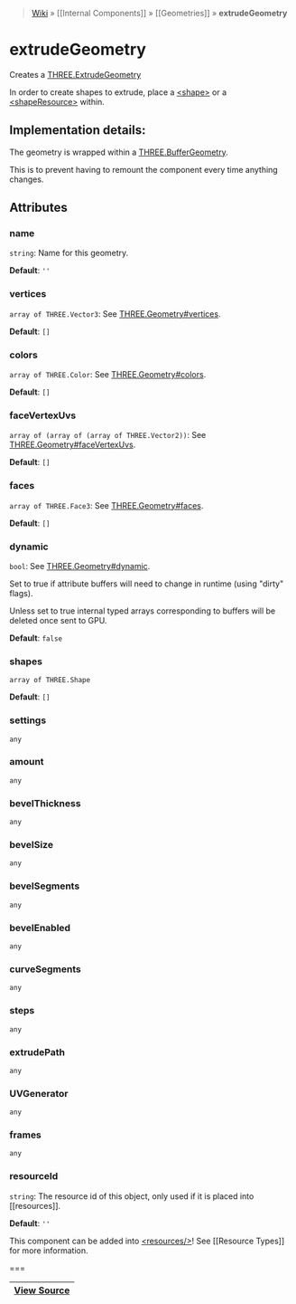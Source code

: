 > [Wiki](Home) » [[Internal Components]] » [[Geometries]] » **extrudeGeometry**

# extrudeGeometry

Creates a [THREE.ExtrudeGeometry](http://threejs.org/docs/#Reference/Extras.Geometries/ExtrudeGeometry)

In order to create shapes to extrude, place a [&lt;shape&gt;](shape)
 or a [&lt;shapeResource&gt;](shapeResource) within.

## Implementation details:
The geometry is wrapped within a [THREE.BufferGeometry](http://threejs.org/docs/#Reference/Extras.Geometries/BufferGeometry).

This is to prevent having to remount the component every time anything changes.
 

## Attributes

### name
``` string ```: Name for this geometry.

**Default**: `''`

### vertices
``` array of THREE.Vector3 ```: See [THREE.Geometry#vertices](http://threejs.org/docs/#Reference/Core/Geometry.vertices).

**Default**: `[]`

### colors
``` array of THREE.Color ```: See [THREE.Geometry#colors](http://threejs.org/docs/#Reference/Core/Geometry.colors).

**Default**: `[]`

### faceVertexUvs
``` array of (array of (array of THREE.Vector2)) ```: See [THREE.Geometry#faceVertexUvs](http://threejs.org/docs/#Reference/Core/Geometry.faceVertexUvs).

**Default**: `[]`

### faces
``` array of THREE.Face3 ```: See [THREE.Geometry#faces](http://threejs.org/docs/#Reference/Core/Geometry.faces).

**Default**: `[]`

### dynamic
``` bool ```: See [THREE.Geometry#dynamic](http://threejs.org/docs/#Reference/Core/Geometry.dynamic).

Set to true if attribute buffers will need to change in runtime (using "dirty" flags).

Unless set to true internal typed arrays corresponding to buffers will be deleted
once sent to GPU.

**Default**: `false`

### shapes
``` array of THREE.Shape ```

**Default**: `[]`

### settings
``` any ```

### amount
``` any ```

### bevelThickness
``` any ```

### bevelSize
``` any ```

### bevelSegments
``` any ```

### bevelEnabled
``` any ```

### curveSegments
``` any ```

### steps
``` any ```

### extrudePath
``` any ```

### UVGenerator
``` any ```

### frames
``` any ```

### resourceId
``` string ```: The resource id of this object, only used if it is placed into [[resources]].

**Default**: `''`

This component can be added into [&lt;resources/&gt;](resources)! See [[Resource Types]] for more information.

===

|**[View Source](../blob/master/src/lib/descriptors/Geometry/ExtrudeGeometryDescriptor.js)**|
 ---|
